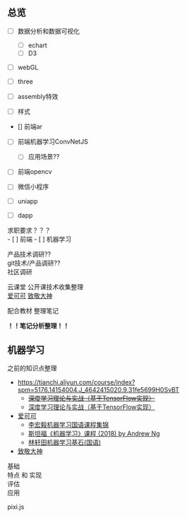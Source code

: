 
## 总览

- [ ] 数据分析和数据可视化
    - [ ] echart
    - [ ] D3

- [ ] webGL
- [ ] three

- [ ] assembly特效
- [ ] 样式

- [] 前端ar

- [ ] 前端机器学习ConvNetJS
    - [ ] 应用场景??
- [ ] 前端opencv

- [ ] 微信小程序
- [ ] uniapp
- [ ] dapp


求职要求？？？  
    - [ ] 前端
    - [ ] 机器学习

产品技术调研??  
git技术/产品调研??  
社区调研  

云课堂 公开课技术收集整理  
[爱可可](https://space.bilibili.com/23852932) [致敬大神](https://space.bilibili.com/389455044/)

配合教材 整理笔记

**！！笔记分析整理！！**

## 机器学习

之前的知识点整理
- https://tianchi.aliyun.com/course/index?spm=5176.14154004.J_4642415020.9.31fe5699H0SvBT
    - <s>[深度学习理论与实战（基于TensorFlow实现）](https://tianchi.aliyun.com/course/courseDetail?courseId=198)</s>
    - [深度学习理论与实战（基于TensorFlow实现）](https://tianchi.aliyun.com/course/courseDetail?courseId=198)
- [爱可可](https://space.bilibili.com/23852932)
    - [李宏毅机器学习国语课程集锦](https://space.bilibili.com/23852932/channel/detail?cid=119302)
    - [斯坦福《机器学习》课程 (2018) by Andrew Ng](https://www.bilibili.com/video/BV1fT4y1G7us)
    - [林轩田机器学习基石(国语)](https://www.bilibili.com/video/BV1Cx411i7op)
- [致敬大神](https://space.bilibili.com/389455044/)


基础  
特点 和 实现  
评估  
应用  

pixi.js